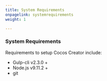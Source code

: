 ```yaml
---
title: System Requirements
onpagelink: systemrequirements
weight: 1

---
```


### **System Requirements**

Requirements to setup Cocos Creator include:

*   Gulp-cli v2.3.0 +
*   Node.js v9.11.2 +
*   git

